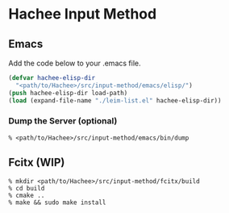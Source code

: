 # Hachee Input Method

## Emacs

Add the code below to your .emacs file.

```lisp
(defvar hachee-elisp-dir
  "<path/to/Hachee>/src/input-method/emacs/elisp/")
(push hachee-elisp-dir load-path)
(load (expand-file-name "./leim-list.el" hachee-elisp-dir))
```

### Dump the Server (optional)

```
% <path/to/Hachee>/src/input-method/emacs/bin/dump
```

## Fcitx (WIP)

```
% mkdir <path/to/Hachee>/src/input-method/fcitx/build
% cd build
% cmake ..
% make && sudo make install
```
